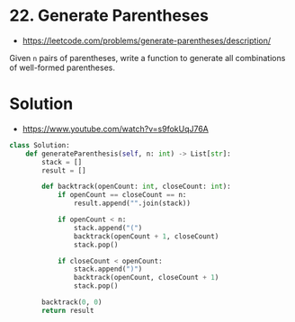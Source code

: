 # 22. Generate Parentheses

- https://leetcode.com/problems/generate-parentheses/description/

Given `n` pairs of parentheses, write a function to generate all combinations of well-formed parentheses.

# Solution

- https://www.youtube.com/watch?v=s9fokUqJ76A

```python
class Solution:
    def generateParenthesis(self, n: int) -> List[str]:
        stack = []
        result = []

        def backtrack(openCount: int, closeCount: int):
            if openCount == closeCount == n:
                result.append("".join(stack))

            if openCount < n:
                stack.append("(")
                backtrack(openCount + 1, closeCount)
                stack.pop()

            if closeCount < openCount:
                stack.append(")")
                backtrack(openCount, closeCount + 1)
                stack.pop()

        backtrack(0, 0)
        return result
```